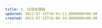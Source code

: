 ```yaml
---
title: 5. 垃圾处理器
updated: 2022-07-15T16:01:11.0000000+08:00
created: 2022-07-15T16:00:19.0000000+08:00
---
```



